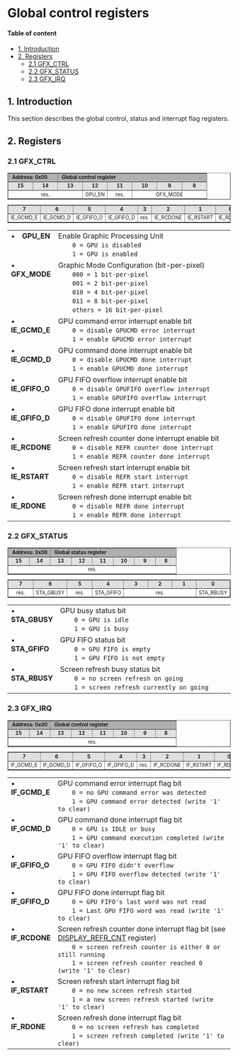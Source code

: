 <a name="top"></a>
# Global control registers

#### Table of content

*   [1. Introduction](#1_introduction)
*   [2. Registers](#2_registers)
    *   [2.1 GFX_CTRL](#2_1_GFX_CTRL)
    *   [2.2 GFX_STATUS](#2_2_GFX_STATUS)
    *   [2.3 GFX_IRQ](#2_3_GFX_IRQ)


<a name="1_introduction"></a>
## 1. Introduction

This section describes the global control, status and interrupt flag registers.  

<a name="2_registers"></a>
## 2. Registers

<a name="2_1_GFX_CTRL"></a>
### 2.1 GFX_CTRL

<table border="1" style="table-layout:fixed; width:100%; font-size:.8em">
  <tbody>
    <tr>
        <td colspan=2 bgcolor="#B0B0B0">&nbsp;<b>Address: 0x00</b></td>
        <td colspan=6 bgcolor="#B0B0B0">&nbsp;<b>Global control register</b></td>
    </tr>
    <tr>
        <td align="center" width="12.5%" bgcolor="#E0E0E0"><b>15</b></td>
        <td align="center" width="12.5%" bgcolor="#E0E0E0"><b>14</b></td>
        <td align="center" width="12.5%" bgcolor="#E0E0E0"><b>13</b></td>
        <td align="center" width="12.5%" bgcolor="#E0E0E0"><b>12</b></td>
        <td align="center" width="12.5%" bgcolor="#E0E0E0"><b>11</b></td>
        <td align="center" width="12.5%" bgcolor="#E0E0E0"><b>10</b></td>
        <td align="center" width="12.5%" bgcolor="#E0E0E0"><b>9</b></td>
        <td align="center" width="12.5%" bgcolor="#E0E0E0"><b>8</b></td>
    </tr>
    <tr>
        <td colspan=3  align="center" style="word-wrap:break-word;">res.</td>        <!-- 15 14 13 -->
        <td colspan=1  align="center" style="word-wrap:break-word;">GPU_EN</td>      <!-- 12       -->
        <td colspan=1  align="center" style="word-wrap:break-word;">res.</td>        <!-- 11       -->
        <td colspan=3  align="center" style="word-wrap:break-word;">GFX_MODE</td>    <!-- 10  9  8 -->
    </tr>
  </tbody>
</table>

<table border="1" style="table-layout:fixed; width:100%; font-size:.8em">
  <tbody>
    <tr>
        <td align="center" width="12.5%" bgcolor="#E0E0E0"><b>7</b></td>
        <td align="center" width="12.5%" bgcolor="#E0E0E0"><b>6</b></td>
        <td align="center" width="12.5%" bgcolor="#E0E0E0"><b>5</b></td>
        <td align="center" width="12.5%" bgcolor="#E0E0E0"><b>4</b></td>
        <td align="center" width="12.5%" bgcolor="#E0E0E0"><b>3</b></td>
        <td align="center" width="12.5%" bgcolor="#E0E0E0"><b>2</b></td>
        <td align="center" width="12.5%" bgcolor="#E0E0E0"><b>1</b></td>
        <td align="center" width="12.5%" bgcolor="#E0E0E0"><b>0</b></td>
    </tr>
    <tr>
        <td colspan=1  align="center" style="word-wrap:break-word;">IE_GCMD_E</td>   <!--  7       -->
        <td colspan=1  align="center" style="word-wrap:break-word;">IE_GCMD_D</td>   <!--  6       -->
        <td colspan=1  align="center" style="word-wrap:break-word;">IE_GFIFO_O</td>  <!--  5       -->
        <td colspan=1  align="center" style="word-wrap:break-word;">IE_GFIFO_D</td>  <!--  4       -->
        <td colspan=1  align="center" style="word-wrap:break-word;">res.</td>        <!--  3       -->
        <td colspan=1  align="center" style="word-wrap:break-word;">IE_RCDONE</td>   <!--  2       -->
        <td colspan=1  align="center" style="word-wrap:break-word;">IE_RSTART</td>   <!--  1       -->
        <td colspan=1  align="center" style="word-wrap:break-word;">IE_RDONE</td>    <!--  0       -->
    </tr>
  </tbody>
</table>

<table border="0" style="width:100%;">
  <tbody>
    <tr><td valign="top">&#8226;&emsp;<b>GPU_EN</b></td><td style="width:100%;">Enable Graphic Processing Unit<br>
                                                       &emsp;&emsp;<code>0 = GPU is disabled</code><br>
                                                       &emsp;&emsp;<code>1 = GPU is enabled</code></td></tr>
    <tr><td valign="top">&#8226;&emsp;<b>GFX_MODE</b></td><td>Graphic Mode Configuration (bit-per-pixel)<br>
                                                       &emsp;&emsp;<code>000 = 1 bit-per-pixel</code><br>
                                                       &emsp;&emsp;<code>001 = 2 bit-per-pixel</code><br>
                                                       &emsp;&emsp;<code>010 = 4 bit-per-pixel</code><br>
                                                       &emsp;&emsp;<code>011 = 8 bit-per-pixel</code><br>
                                                       &emsp;&emsp;<code>others = 16 bit-per-pixel</code></td></tr>
    <tr><td valign="top">&#8226;&emsp;<b>IE_GCMD_E</b></td><td>GPU command error interrupt enable bit<br>
                                                       &emsp;&emsp;<code>0 = disable GPUCMD error interrupt</code><br>
                                                       &emsp;&emsp;<code>1 = enable GPUCMD error interrupt</code></td></tr>
    <tr><td valign="top">&#8226;&emsp;<b>IE_GCMD_D</b></td><td>GPU command done interrupt enable bit<br>
                                                       &emsp;&emsp;<code>0 = disable GPUCMD done interrupt</code><br>
                                                       &emsp;&emsp;<code>1 = enable GPUCMD done interrupt</code></td></tr>
    <tr><td valign="top">&#8226;&emsp;<b>IE_GFIFO_O</b></td><td>GPU FIFO overflow interrupt enable bit<br>
                                                       &emsp;&emsp;<code>0 = disable GPUFIFO overflow interrupt</code><br>
                                                       &emsp;&emsp;<code>1 = enable GPUFIFO overflow interrupt</code></td></tr>
    <tr><td valign="top">&#8226;&emsp;<b>IE_GFIFO_D</b></td><td>GPU FIFO done interrupt enable bit<br>
                                                       &emsp;&emsp;<code>0 = disable GPUFIFO done interrupt</code><br>
                                                       &emsp;&emsp;<code>1 = enable GPUFIFO done interrupt</code></td></tr>
    <tr><td valign="top">&#8226;&emsp;<b>IE_RCDONE</b></td><td>Screen refresh counter done interrupt enable bit<br>
                                                       &emsp;&emsp;<code>0 = disable REFR counter done interrupt</code><br>
                                                       &emsp;&emsp;<code>1 = enable REFR counter done interrupt</code></td></tr>
    <tr><td valign="top">&#8226;&emsp;<b>IE_RSTART</b></td><td>Screen refresh start interrupt enable bit<br>
                                                       &emsp;&emsp;<code>0 = disable REFR start interrupt</code><br>
                                                       &emsp;&emsp;<code>1 = enable REFR start interrupt</code></td></tr>
    <tr><td valign="top">&#8226;&emsp;<b>IE_RDONE</b></td><td>Screen refresh done interrupt enable bit<br>
                                                       &emsp;&emsp;<code>0 = disable REFR done interrupt</code><br>
                                                       &emsp;&emsp;<code>1 = enable REFR done interrupt</code></td></tr>
  </tbody>
</table>

<a name="2_2_GFX_STATUS"></a>
### 2.2 GFX_STATUS

<table border="1" style="table-layout:fixed; width:100%; font-size:.8em">
  <tbody>
    <tr>
        <td colspan=2 bgcolor="#B0B0B0">&nbsp;<b>Address: 0x08</b></td>
        <td colspan=6 bgcolor="#B0B0B0">&nbsp;<b>Global status register</b></td>
    </tr>
    <tr>
        <td align="center" width="12.5%" bgcolor="#E0E0E0"><b>15</b></td>
        <td align="center" width="12.5%" bgcolor="#E0E0E0"><b>14</b></td>
        <td align="center" width="12.5%" bgcolor="#E0E0E0"><b>13</b></td>
        <td align="center" width="12.5%" bgcolor="#E0E0E0"><b>12</b></td>
        <td align="center" width="12.5%" bgcolor="#E0E0E0"><b>11</b></td>
        <td align="center" width="12.5%" bgcolor="#E0E0E0"><b>10</b></td>
        <td align="center" width="12.5%" bgcolor="#E0E0E0"><b>9</b></td>
        <td align="center" width="12.5%" bgcolor="#E0E0E0"><b>8</b></td>
    </tr>
    <tr>
        <td colspan=8  align="center" style="word-wrap:break-word;">res.</td>        <!-- 15 ... 0 -->
    </tr>
  </tbody>
</table>

<table border="1" style="table-layout:fixed; width:100%; font-size:.8em">
  <tbody>
    <tr>
        <td align="center" width="12.5%" bgcolor="#E0E0E0"><b>7</b></td>
        <td align="center" width="12.5%" bgcolor="#E0E0E0"><b>6</b></td>
        <td align="center" width="12.5%" bgcolor="#E0E0E0"><b>5</b></td>
        <td align="center" width="12.5%" bgcolor="#E0E0E0"><b>4</b></td>
        <td align="center" width="12.5%" bgcolor="#E0E0E0"><b>3</b></td>
        <td align="center" width="12.5%" bgcolor="#E0E0E0"><b>2</b></td>
        <td align="center" width="12.5%" bgcolor="#E0E0E0"><b>1</b></td>
        <td align="center" width="12.5%" bgcolor="#E0E0E0"><b>0</b></td>
    </tr>
    <tr>
        <td colspan=1  align="center" style="word-wrap:break-word;">res.</td>         <!--  7       -->
        <td colspan=1  align="center" style="word-wrap:break-word;">STA_GBUSY</td>    <!--  6       -->
        <td colspan=1  align="center" style="word-wrap:break-word;">res.</td>         <!--  5       -->
        <td colspan=1  align="center" style="word-wrap:break-word;">STA_GFIFO</td>    <!--  4       -->
        <td colspan=3  align="center" style="word-wrap:break-word;">res.</td>         <!--  3  2  1 -->
        <td colspan=1  align="center" style="word-wrap:break-word;">STA_RBUSY</td>    <!--  0       -->
    </tr>
  </tbody>
</table>

<table border="0">
<tbody>
    <tr><td valign="top">&#8226;&emsp;<b>STA_GBUSY</b></td><td style="width:100%;">GPU busy status bit<br>
                                                       &emsp;&emsp;<code>0 = GPU is idle</code><br>
                                                       &emsp;&emsp;<code>1 = GPU is busy</code></td></tr>
    <tr><td valign="top">&#8226;&emsp;<b>STA_GFIFO</b></td><td>GPU FIFO status bit<br>
                                                       &emsp;&emsp;<code>0 = GPU FIFO is empty</code><br>
                                                       &emsp;&emsp;<code>1 = GPU FIFO is not empty</code></td></tr>
    <tr><td valign="top">&#8226;&emsp;<b>STA_RBUSY</b></td><td>Screen refresh busy status bit<br>
                                                       &emsp;&emsp;<code>0 = no screen refresh on going</code><br>
                                                       &emsp;&emsp;<code>1 = screen refresh currently on going</code></td></tr>
</tbody>
</table>

<a name="2_3_GFX_IRQ"></a>
### 2.3 GFX_IRQ

<table border="1" style="table-layout:fixed; width:100%; font-size:.8em">
  <tbody>
    <tr>
        <td colspan=2 bgcolor="#B0B0B0">&nbsp;<b>Address: 0x00</b></td>
        <td colspan=6 bgcolor="#B0B0B0">&nbsp;<b>Global control register</b></td>
    </tr>
    <tr>
        <td align="center" width="12.5%" bgcolor="#E0E0E0"><b>15</b></td>
        <td align="center" width="12.5%" bgcolor="#E0E0E0"><b>14</b></td>
        <td align="center" width="12.5%" bgcolor="#E0E0E0"><b>13</b></td>
        <td align="center" width="12.5%" bgcolor="#E0E0E0"><b>12</b></td>
        <td align="center" width="12.5%" bgcolor="#E0E0E0"><b>11</b></td>
        <td align="center" width="12.5%" bgcolor="#E0E0E0"><b>10</b></td>
        <td align="center" width="12.5%" bgcolor="#E0E0E0"><b>9</b></td>
        <td align="center" width="12.5%" bgcolor="#E0E0E0"><b>8</b></td>
    </tr>
    <tr>
        <td colspan=8  align="center" style="word-wrap:break-word;">res.</td>        <!-- 15 ... 8 -->
    </tr>
  </tbody>
</table>

<table border="1" style="table-layout:fixed; width:100%; font-size:.8em">
  <tbody>
    <tr>
        <td align="center" width="12.5%" bgcolor="#E0E0E0"><b>7</b></td>
        <td align="center" width="12.5%" bgcolor="#E0E0E0"><b>6</b></td>
        <td align="center" width="12.5%" bgcolor="#E0E0E0"><b>5</b></td>
        <td align="center" width="12.5%" bgcolor="#E0E0E0"><b>4</b></td>
        <td align="center" width="12.5%" bgcolor="#E0E0E0"><b>3</b></td>
        <td align="center" width="12.5%" bgcolor="#E0E0E0"><b>2</b></td>
        <td align="center" width="12.5%" bgcolor="#E0E0E0"><b>1</b></td>
        <td align="center" width="12.5%" bgcolor="#E0E0E0"><b>0</b></td>
    </tr>
    <tr>
        <td colspan=1  align="center" style="word-wrap:break-word;">IF_GCMD_E</td>   <!--  7       -->
        <td colspan=1  align="center" style="word-wrap:break-word;">IF_GCMD_D</td>   <!--  6       -->
        <td colspan=1  align="center" style="word-wrap:break-word;">IF_GFIFO_O</td>  <!--  5       -->
        <td colspan=1  align="center" style="word-wrap:break-word;">IF_GFIFO_D</td>  <!--  4       -->
        <td colspan=1  align="center" style="word-wrap:break-word;">res.</td>        <!--  3       -->
        <td colspan=1  align="center" style="word-wrap:break-word;">IF_RCDONE</td>   <!--  2       -->
        <td colspan=1  align="center" style="word-wrap:break-word;">IF_RSTART</td>   <!--  1       -->
        <td colspan=1  align="center" style="word-wrap:break-word;">IF_RDONE</td>    <!--  0       -->
    </tr>
  </tbody>
</table>

<table border="0">
<tbody>
    <tr><td valign="top">&#8226;&emsp;<b>IF_GCMD_E</b></td><td style="width:100%;">GPU command error interrupt flag bit<br>
                                                       &emsp;&emsp;<code>0 = no GPU command error was detected</code><br>
                                                       &emsp;&emsp;<code>1 = GPU command error detected (write '1' to clear)</code></td></tr>
    <tr><td valign="top">&#8226;&emsp;<b>IF_GCMD_D</b></td><td>GPU command done interrupt flag bit<br>
                                                       &emsp;&emsp;<code>0 = GPU is IDLE or busy</code><br>
                                                       &emsp;&emsp;<code>1 = GPU command execution completed (write '1' to clear)</code></td></tr>
    <tr><td valign="top">&#8226;&emsp;<b>IF_GFIFO_O</b></td><td>GPU FIFO overflow interrupt flag bit<br>
                                                       &emsp;&emsp;<code>0 = GPU FIFO didn't overflow</code><br>
                                                       &emsp;&emsp;<code>1 = GPU FIFO overflow detected (write '1' to clear)</code></td></tr>
    <tr><td valign="top">&#8226;&emsp;<b>IF_GFIFO_D</b></td><td>GPU FIFO done interrupt flag bit<br>
                                                       &emsp;&emsp;<code>0 = GPU FIFO's last word was not read</code><br>
                                                       &emsp;&emsp;<code>1 = Last GPU FIFO word was read (write '1' to clear)</code></td></tr>
    <tr><td valign="top">&#8226;&emsp;<b>IF_RCDONE</b></td><td>Screen refresh counter done interrupt flag bit (see <a href="https://github.com/olgirard/opengfx430/blob/master/doc/md/display_config.md#2_5_DISPLAY_REFR_CNT">DISPLAY_REFR_CNT</a> register)<br>
                                                       &emsp;&emsp;<code>0 = screen refresh counter is either 0 or still running</code><br>
                                                       &emsp;&emsp;<code>1 = screen refresh counter reached 0 (write '1' to clear)</code></td></tr>
    <tr><td valign="top">&#8226;&emsp;<b>IF_RSTART</b></td><td>Screen refresh start interrupt flag bit<br>
                                                       &emsp;&emsp;<code>0 = no new screen refresh started</code><br>
                                                       &emsp;&emsp;<code>1 = a new screen refresh started (write '1' to clear)</code></td></tr>
    <tr><td valign="top">&#8226;&emsp;<b>IF_RDONE</b></td><td>Screen refresh done interrupt flag bit<br>
                                                       &emsp;&emsp;<code>0 = no screen refresh has completed</code><br>
                                                       &emsp;&emsp;<code>1 = screen refresh completed (write '1' to clear)</code></td></tr>
</tbody>
</table>

